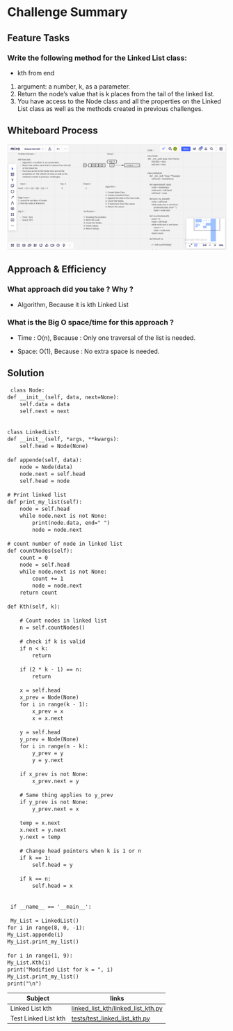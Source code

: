 # Challenge Summary

## Feature Tasks

### Write the following method for the Linked List class:

* kth from end

1. argument: a number, k, as a parameter.
2. Return the node’s value that is k places from the tail of the linked list.
3. You have access to the Node class and all the properties on the Linked List class as well as the methods created in previous challenges.

## Whiteboard Process


![linked-list-kth](asset/linked-list-kth.png)

## Approach & Efficiency

### What approach did you take ? Why ?

* Algorithm, Because it is kth Linked List

### What is the Big O space/time for this approach ?

* Time : O(n), Because : Only one traversal of the list is needed.

* Space: O(1), Because : No extra space is needed.

## Solution

     class Node:
    def __init__(self, data, next=None):
        self.data = data
        self.next = next


    class LinkedList:
    def __init__(self, *args, **kwargs):
        self.head = Node(None)

    def appende(self, data):
        node = Node(data)
        node.next = self.head
        self.head = node

    # Print linked list
    def print_my_list(self):
        node = self.head
        while node.next is not None:
            print(node.data, end=" ")
            node = node.next

    # count number of node in linked list
    def countNodes(self):
        count = 0
        node = self.head
        while node.next is not None:
            count += 1
            node = node.next
        return count

    def Kth(self, k):

        # Count nodes in linked list
        n = self.countNodes()

        # check if k is valid
        if n < k:
            return
  
        if (2 * k - 1) == n:
            return

        x = self.head
        x_prev = Node(None)
        for i in range(k - 1):
            x_prev = x
            x = x.next
        
        y = self.head
        y_prev = Node(None)
        for i in range(n - k):
            y_prev = y
            y = y.next
       
        if x_prev is not None:
            x_prev.next = y

        # Same thing applies to y_prev
        if y_prev is not None:
            y_prev.next = x
        
        temp = x.next
        x.next = y.next
        y.next = temp

        # Change head pointers when k is 1 or n
        if k == 1:
            self.head = y

        if k == n:
            self.head = x


     if __name__ == '__main__':

     My_List = LinkedList()
    for i in range(8, 0, -1):
    My_List.appende(i)
    My_List.print_my_list()

    for i in range(1, 9):
    My_List.Kth(i)
    print("Modified List for k = ", i)
    My_List.print_my_list()
    print("\n")

| Subject     | links |
| ----------- | ----------- |
| Linked List kth | [linked_list_kth/linked_list_kth.py](linked_list_kth/linked_list_kth.py) |
| Test Linked List kth | [tests/test_linked_list_kth.py](tests/test_linked_list_kth.py) |